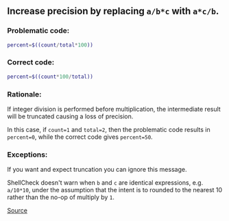 ## Increase precision by replacing `a/b*c` with `a*c/b`.

### Problematic code:

```sh
percent=$((count/total*100))
```

### Correct code:

```sh
percent=$((count*100/total))
```

### Rationale:

If integer division is performed before multiplication, the intermediate result will be truncated causing a loss of precision.

In this case, if  `count=1` and `total=2`, then the problematic code results in `percent=0`, while the correct code gives `percent=50`.

### Exceptions:

If you want and expect truncation you can ignore this message.

ShellCheck doesn't warn when `b` and `c` are identical expressions, e.g. `a/10*10`, under the assumption that the intent is to rounded to the nearest 10 rather than the no-op of multiply by `1`.

[Source](https://github.com/koalaman/shellcheck/wiki/SC2017)

